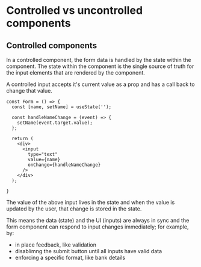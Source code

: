 # Controlled vs uncontrolled components

## Controlled components

In a controlled component, the form data is handled by the state within the component. The state within the component is the single source of truth for the input elements that are rendered by the component.

A controlled input accepts it's current value as a prop and has a call back to change that value.

```
const Form = () => {
  const [name, setName] = useState('');

  const handleNameChange = (event) => {
    setName(event.target.value);
  };

  return (
    <div>
      <input
        type="text"
        value={name}
        onChange={handleNameChange}
      />
    </div>
  );

}
```

The value of the above input lives in the state and when the value is updated by the user, that change is stored in the state.

This means the data (state) and the UI (inputs) are always in sync and the form component can respond to input changes immediately; for example, by:

- in place feedback, like validation
- disablimng the submit button until all inputs have valid data
- enforcing a specific format, like bank details
